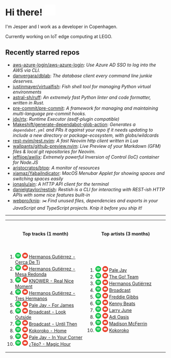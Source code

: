 <h1>Hi there! <img src="assets/hand-wave.svg" width="35" height="35"></h1>

<p>I'm Jesper and I work as a developer in Copenhagen.</p>

<p>Currently working on IoT edge computing at LEGO.</p>

<h2>Recently starred repos</h2>

<!-- stars_begin -->
- [aws-azure-login/aws-azure-login](https://github.com/aws-azure-login/aws-azure-login): <em>Use Azure AD SSO to log into the AWS via CLI.</em>
- [danvergara/dblab](https://github.com/danvergara/dblab): <em>The database client every command line junkie deserves.</em>
- [justinmayer/virtualfish](https://github.com/justinmayer/virtualfish): <em>Fish shell tool for managing Python virtual environments</em>
- [astral-sh/ruff](https://github.com/astral-sh/ruff): <em>An extremely fast Python linter and code formatter, written in Rust.</em>
- [pre-commit/pre-commit](https://github.com/pre-commit/pre-commit): <em>A framework for managing and maintaining multi-language pre-commit hooks.</em>
- [jdx/rtx](https://github.com/jdx/rtx): <em>Runtime Executor (asdf-plugin compatible)</em>
- [Makeshift/generate-dependabot-glob-action](https://github.com/Makeshift/generate-dependabot-glob-action): <em>Generates a `dependabot.yml` and PRs it against your repo if it needs updating to include a new directory or package-ecosystem, with globs/wildcards</em>
- [rest-nvim/rest.nvim](https://github.com/rest-nvim/rest.nvim): <em>A fast Neovim http client written in Lua</em>
- [wallpants/github-preview.nvim](https://github.com/wallpants/github-preview.nvim): <em>Live Preview of your Markdown (GFM) files & local git repositories for Neovim.</em>
- [jeffijoe/awilix](https://github.com/jeffijoe/awilix): <em>Extremely powerful Inversion of Control (IoC) container for Node.JS</em>
- [aristocratos/btop](https://github.com/aristocratos/btop): <em>A monitor of resources</em>
- [xiamaz/YabaiIndicator](https://github.com/xiamaz/YabaiIndicator): <em>MacOS Menubar Applet for showing spaces and switching spaces easily</em>
- [jonaslu/ain](https://github.com/jonaslu/ain): <em>A HTTP API client for the terminal</em>
- [danielgtaylor/restish](https://github.com/danielgtaylor/restish): <em>Restish is a CLI for interacting with REST-ish HTTP APIs with some nice features built-in</em>
- [webpro/knip](https://github.com/webpro/knip): <em>✂️  Find unused files, dependencies and exports in your JavaScript and TypeScript projects. Knip it before you ship it!</em>
<!-- stars_end -->

<hr>

<table>

<tr>

<th align="center">
<img width="415" height="1">
<p>Top tracks (1 month)</p>
</th>

<th>
<img width="415" height="1">
<p>Top artists (3 months)</p>
</th>

</tr>

<tr>

<td>

<br>

<!-- tracks_begin -->
1. [<img alt="spotify" width="18px" src="assets/spotify.png" />](https://open.spotify.com/search/Hermanos%20Guti%C3%A9rrez%20Cerca%20De%20Ti) [<img alt="youtube" width="18px" src="assets/youtube.png" />](https://www.youtube.com/results?search_query=Hermanos%20Guti%C3%A9rrez%20Cerca%20De%20Ti) [Hermanos Gutiérrez - Cerca De Ti](https://www.last.fm/music/Hermanos+Guti%C3%A9rrez/_/Cerca+De+Ti)
2. [<img alt="spotify" width="18px" src="assets/spotify.png" />](https://open.spotify.com/search/Hermanos%20Guti%C3%A9rrez%20Mesa%20Redonda) [<img alt="youtube" width="18px" src="assets/youtube.png" />](https://www.youtube.com/results?search_query=Hermanos%20Guti%C3%A9rrez%20Mesa%20Redonda) [Hermanos Gutiérrez - Mesa Redonda](https://www.last.fm/music/Hermanos+Guti%C3%A9rrez/_/Mesa+Redonda)
3. [<img alt="spotify" width="18px" src="assets/spotify.png" />](https://open.spotify.com/search/KNOWER%20Real%20Nice%20Moment) [<img alt="youtube" width="18px" src="assets/youtube.png" />](https://www.youtube.com/results?search_query=KNOWER%20Real%20Nice%20Moment) [KNOWER - Real Nice Moment](https://www.last.fm/music/KNOWER/_/Real+Nice+Moment)
4. [<img alt="spotify" width="18px" src="assets/spotify.png" />](https://open.spotify.com/search/Hermanos%20Guti%C3%A9rrez%20Tres%20Hermanos) [<img alt="youtube" width="18px" src="assets/youtube.png" />](https://www.youtube.com/results?search_query=Hermanos%20Guti%C3%A9rrez%20Tres%20Hermanos) [Hermanos Gutiérrez - Tres Hermanos](https://www.last.fm/music/Hermanos+Guti%C3%A9rrez/_/Tres+Hermanos)
5. [<img alt="spotify" width="18px" src="assets/spotify.png" />](https://open.spotify.com/search/Pale%20Jay%20For%20James) [<img alt="youtube" width="18px" src="assets/youtube.png" />](https://www.youtube.com/results?search_query=Pale%20Jay%20For%20James) [Pale Jay - For James](https://www.last.fm/music/Pale+Jay/_/For+James)
6. [<img alt="spotify" width="18px" src="assets/spotify.png" />](https://open.spotify.com/search/Broadcast%20Look%20Outside) [<img alt="youtube" width="18px" src="assets/youtube.png" />](https://www.youtube.com/results?search_query=Broadcast%20Look%20Outside) [Broadcast - Look Outside](https://www.last.fm/music/Broadcast/_/Look+Outside)
7. [<img alt="spotify" width="18px" src="assets/spotify.png" />](https://open.spotify.com/search/Broadcast%20Until%20Then) [<img alt="youtube" width="18px" src="assets/youtube.png" />](https://www.youtube.com/results?search_query=Broadcast%20Until%20Then) [Broadcast - Until Then](https://www.last.fm/music/Broadcast/_/Until+Then)
8. [<img alt="spotify" width="18px" src="assets/spotify.png" />](https://open.spotify.com/search/Kokoroko%20Home) [<img alt="youtube" width="18px" src="assets/youtube.png" />](https://www.youtube.com/results?search_query=Kokoroko%20Home) [Kokoroko - Home](https://www.last.fm/music/Kokoroko/_/Home)
9. [<img alt="spotify" width="18px" src="assets/spotify.png" />](https://open.spotify.com/search/Pale%20Jay%20In%20Your%20Corner) [<img alt="youtube" width="18px" src="assets/youtube.png" />](https://www.youtube.com/results?search_query=Pale%20Jay%20In%20Your%20Corner) [Pale Jay - In Your Corner](https://www.last.fm/music/Pale+Jay/_/In+Your+Corner)
10. [<img alt="spotify" width="18px" src="assets/spotify.png" />](https://open.spotify.com/search/%C2%BFT%C3%A9o%3F%20Magic%20Hour) [<img alt="youtube" width="18px" src="assets/youtube.png" />](https://www.youtube.com/results?search_query=%C2%BFT%C3%A9o%3F%20Magic%20Hour) [¿Téo? - Magic Hour](https://www.last.fm/music/%C2%BFT%C3%A9o%3F/_/Magic+Hour)
<!-- tracks_end -->

</td>

<td>

<br>

<!-- artists_begin -->
1. [<img alt="spotify" width="18px" src="assets/spotify.png" />](https://open.spotify.com/search/Pale%20Jay) [<img alt="youtube" width="18px" src="assets/youtube.png" />](https://www.youtube.com/results?search_query=Pale%20Jay) [Pale Jay](https://www.last.fm/music/Pale+Jay)
2. [<img alt="spotify" width="18px" src="assets/spotify.png" />](https://open.spotify.com/search/The%20Go!%20Team) [<img alt="youtube" width="18px" src="assets/youtube.png" />](https://www.youtube.com/results?search_query=The%20Go!%20Team) [The Go! Team](https://www.last.fm/music/The+Go!+Team)
3. [<img alt="spotify" width="18px" src="assets/spotify.png" />](https://open.spotify.com/search/Hermanos%20Guti%C3%A9rrez) [<img alt="youtube" width="18px" src="assets/youtube.png" />](https://www.youtube.com/results?search_query=Hermanos%20Guti%C3%A9rrez) [Hermanos Gutiérrez](https://www.last.fm/music/Hermanos+Guti%C3%A9rrez)
4. [<img alt="spotify" width="18px" src="assets/spotify.png" />](https://open.spotify.com/search/Broadcast) [<img alt="youtube" width="18px" src="assets/youtube.png" />](https://www.youtube.com/results?search_query=Broadcast) [Broadcast](https://www.last.fm/music/Broadcast)
5. [<img alt="spotify" width="18px" src="assets/spotify.png" />](https://open.spotify.com/search/Freddie%20Gibbs) [<img alt="youtube" width="18px" src="assets/youtube.png" />](https://www.youtube.com/results?search_query=Freddie%20Gibbs) [Freddie Gibbs](https://www.last.fm/music/Freddie+Gibbs)
6. [<img alt="spotify" width="18px" src="assets/spotify.png" />](https://open.spotify.com/search/Kenny%20Beats) [<img alt="youtube" width="18px" src="assets/youtube.png" />](https://www.youtube.com/results?search_query=Kenny%20Beats) [Kenny Beats](https://www.last.fm/music/Kenny+Beats)
7. [<img alt="spotify" width="18px" src="assets/spotify.png" />](https://open.spotify.com/search/Larry%20June) [<img alt="youtube" width="18px" src="assets/youtube.png" />](https://www.youtube.com/results?search_query=Larry%20June) [Larry June](https://www.last.fm/music/Larry+June)
8. [<img alt="spotify" width="18px" src="assets/spotify.png" />](https://open.spotify.com/search/Adi%20Oasis) [<img alt="youtube" width="18px" src="assets/youtube.png" />](https://www.youtube.com/results?search_query=Adi%20Oasis) [Adi Oasis](https://www.last.fm/music/Adi+Oasis)
9. [<img alt="spotify" width="18px" src="assets/spotify.png" />](https://open.spotify.com/search/Madison%20McFerrin) [<img alt="youtube" width="18px" src="assets/youtube.png" />](https://www.youtube.com/results?search_query=Madison%20McFerrin) [Madison McFerrin](https://www.last.fm/music/Madison+McFerrin)
10. [<img alt="spotify" width="18px" src="assets/spotify.png" />](https://open.spotify.com/search/Kokoroko) [<img alt="youtube" width="18px" src="assets/youtube.png" />](https://www.youtube.com/results?search_query=Kokoroko) [Kokoroko](https://www.last.fm/music/Kokoroko)
<!-- artists_end -->

</td>

</tr>

</table>
